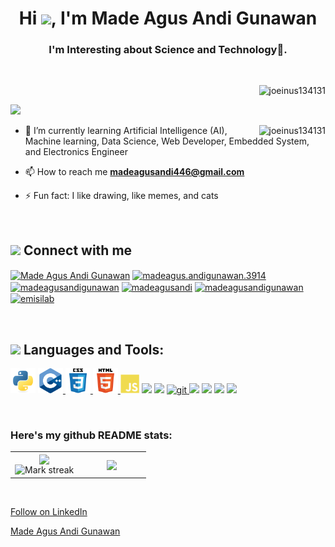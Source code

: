 <h1 align="center">Hi <img src="https://media.giphy.com/media/hvRJCLFzcasrR4ia7z/giphy.gif" width="35">, I'm Made Agus Andi Gunawan</h1>
<h3 align="center">I'm Interesting about Science and Technology🌟.</h3>

<br>

<p align="right"> <img src="https://komarev.com/ghpvc/?username=joeinus134131&label=Profile%20views&color=0e75b6&style=flat"
    alt="joeinus134131" /> 
  </p>
 <a href="https://github.com/DenverCoder1/readme-typing-svg"><img src="https://readme-typing-svg.herokuapp.com?lines=Engineer+and+Web+Developer;Aspiring+Developer;Always+learning+new+things&center=true&width=1000&height=50"></a>
<br>

<p><img align="right" src="https://github.com/Adam-pw/Adam-pw/blob/main/animation_500_kxa883sd.gif" alt="joeinus134131" /></p>


- 🌱 I’m currently learning Artificial Intelligence (AI), Machine learning, Data Science, Web Developer, Embedded System, and Electronics Engineer

- 📫 How to reach me **madeagusandi446@gmail.com**

- ⚡ Fun fact: I like drawing, like memes, and cats

<br>

## <img src="https://media.giphy.com/media/iY8CRBdQXODJSCERIr/giphy.gif" width="30px"> Connect with me
<p align="left">
  <a href="https://www.linkedin.com/in/madeagusandigunawan/" target="blank"><img align="center"
      src="https://raw.githubusercontent.com/rahuldkjain/github-profile-readme-generator/master/src/images/icons/Social/linked-in-alt.svg"
      alt="Made Agus Andi Gunawan" height="30" width="40" /></a>
  <a href="https://www.facebook.com/madeagus.andigunawan.3914/" target="blank"><img align="center"
      src="https://raw.githubusercontent.com/rahuldkjain/github-profile-readme-generator/master/src/images/icons/Social/facebook.svg"
      alt="madeagus.andigunawan.3914" height="30" width="40" /></a>
  <a href="https://www.instagram.com/madeagusandigunawan/" target="blank"><img align="center"
      src="https://raw.githubusercontent.com/rahuldkjain/github-profile-readme-generator/master/src/images/icons/Social/instagram.svg"
      alt="madeagusandigunawan" height="30" width="40" /></a>
 <a href="https://x.com/madeagusandi" target="blank"><img align="center"
      src="https://images.freeimages.com/image/large-previews/f35/x-twitter-logo-on-black-circle-5694247.png"
      alt="madeagusandi" height="30" width="40" /></a>
 <a href="https://www.threads.net/@madeagusandigunawan" target="blank"><img align="center"
      src="https://crystalpng.com/wp-content/uploads/2023/06/Threads-app-Logo.png"
      alt="madeagusandigunawan" height="30" width="40" /></a>
    <a href="https://www.tiktok.com/@emisilab" target="blank"><img align="center"
      src="https://cdn.pixabay.com/photo/2022/02/09/08/38/technology-7002886_640.png"
      alt="emisilab" height="30" width="40" /></a>   
</p>

<br>

## <img src = "https://media2.giphy.com/media/QssGEmpkyEOhBCb7e1/giphy.gif?cid=ecf05e47a0n3gi1bfqntqmob8g9aid1oyj2wr3ds3mg700bl&rid=giphy.gif" width = 30px> Languages and Tools:
<p align="left">
    <a href="https://www.python.org" target="_blank" rel="noreferrer"> <img
      src="https://raw.githubusercontent.com/devicons/devicon/master/icons/python/python-original.svg" alt="python"
      width="40" height="40" /></a> 
    <a href="https://www.w3schools.com/cpp/" target="_blank" rel="noreferrer">
    <img src="https://raw.githubusercontent.com/devicons/devicon/master/icons/cplusplus/cplusplus-original.svg"
      alt="cplusplus" width="40" height="40" /> </a>
    <a href="https://www.w3schools.com/css/" target="_blank" rel="noreferrer"> <img src="https://raw.githubusercontent.com/devicons/devicon/master/icons/css3/css3-original-wordmark.svg" alt="css3" width="40" height="40" /> </a> 
    <a href="https://www.w3.org/html/" target="_blank" rel="noreferrer"> <img src="https://raw.githubusercontent.com/devicons/devicon/master/icons/html5/html5-original-wordmark.svg" alt="html5" width="40" height="40" /> </a>
    <a href="https://www.javascript.com/" target="_blank"><img height="30" src="https://raw.githubusercontent.com/devicons/devicon/master/icons/javascript/javascript-plain.svg"></a>
    <a href="https://www.php.net/" target="_blank"><img height="30" src="https://upload.wikimedia.org/wikipedia/commons/2/27/PHP-logo.svg"></a>
    <a href="https://nodejs.org/en/" target="_blank"><img height="30" src="https://www.vectorlogo.zone/logos/nodejs/nodejs-icon.svg"></a>
    <a href="https://git-scm.com/" target="_blank" rel="noreferrer"> <img src="https://www.vectorlogo.zone/logos/git-scm/git-scm-icon.svg" alt="git" width="40" height="40"/> </a>
    <a href="https://colab.research.google.com/" target="_blank"><img height="30" src="https://colab.research.google.com/img/colab_favicon_256px.png"></a>
    <a href="https://opencv.org/" target="_blank"><img height="30" src="https://www.vectorlogo.zone/logos/opencv/opencv-icon.svg"></a>
    <a href="https://www.tensorflow.org/" target="_blank"><img height="30" src="https://www.vectorlogo.zone/logos/tensorflow/tensorflow-icon.svg"></a>
    <a href="https://go.dev/" target="_blank"><img height="30" src="https://go.dev/images/go-logo-white.svg"></a>
</p>

<br>

### Here's my github README stats:

<table align="center">
<tr>
<td width="50%" align="center">
  <img align="center" src="https://github-readme-stats.vercel.app/api?username=joeinus134131&theme=cobalt&show_icons=true&count_private=true" />
  <br/>
  <img title="🔥 Get streak stats for your profile at git.io/streak-stats" alt="Mark streak" src="https://github-readme-streak-stats.herokuapp.com/?user=joeinus134131&theme=dark&hide_border=true" />
</td>
<td width="50%" align="center">
  <img align="center" src="https://github-readme-stats.vercel.app/api/top-langs/?username=joeinus134131&theme=dark&hide_border=true&layout=compact&langs_count=10"/>
</td>
</tr>
</table>


      
<p align="left"> <a href="https://twitter.com/" target="blank"><img
      src="https://img.shields.io/twitter/follow/?logo=twitter&style=for-the-badge" alt="" /></a> </p>
<a class="libutton" href="https://www.linkedin.com/comm/mynetwork/discovery-see-all?usecase=PEOPLE_FOLLOWS&followMember=madeagusandigunawan" target="_blank">Follow on LinkedIn</a>

[Made Agus Andi Gunawan](https://github.com/joeinus134131)
